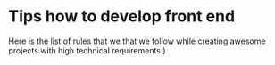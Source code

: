 # Tips how to develop front end

Here is the list of rules that we that we follow while creating awesome projects with high technical requirements:)
